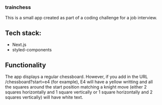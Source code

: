### trainchess

This is a small app created as part of a coding challenge for a job interview.

## Tech stack:

- Next.js
- styled-components

## Functionality

The app displays a regular chessboard. However, if you add in the URL /chessboard?start=e4 (for example), E4 will have a yellow writting and all the squares around the start position matching a knight move (either 2 squares horizontally and 1 square vertically or 1 square horizontally and 2 squares vertically) will have white text.

